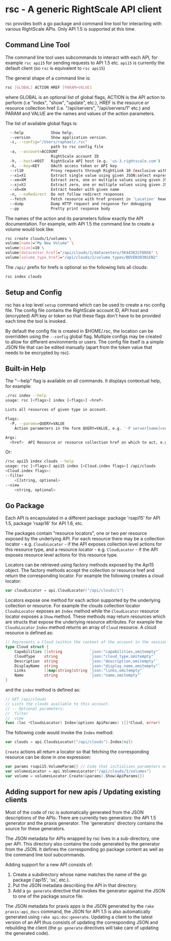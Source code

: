 rsc - A generic RightScale API client
==========================================
rsc provides both a go package and command line tool for interacting with various RightScale APIs. 
Only API 1.5 is supported at this time.

Command Line Tool
-----------------
The command line tool uses subcommands to interact with each API, for example `rsc api15`
for sending requests to API 1.5 etc. `api15` is currently the default client (so `rsc` is
equivalent to `rsc api15`)

The general shape of a command line is:

```bash
rsc [GLOBAL] ACTION HREF [PARAM=VALUE]
```
where GLOBAL is an optional list of global flags, ACTION is the API action to perform (i.e "index",
"show", "update", etc.), HREF is the resource or resource collection href (i.e. "/api/servers",
"/api/servers/1" etc.) and PARAM and VALUE are the names and values of the action parameters.

The list of available global flags is:
```bash
  --help            Show help.
  --version         Show application version.
  -c, --config="/Users/raphael/.rsc"
                    path to rsc config file
  -a, --account=ACCOUNT
                    RightScale account ID
  -h, --host=HOST   RightScale API host (e.g. 'us-3.rightscale.com')
  -k, --key=KEY     OAuth access token or API key
  --rl10            Proxy requests through RightLink 10 (exclusive with '--key')
  --x1=X1           Extract single value using given JSON:select expression
  --xm=XM           Extract zero, one or multiple values using given JSON:select expression and return space separated list (useful for bash scripts)
  --xj=XJ           Extract zero, one or multiple values using given JSON:select expression and return JSON
  --xh=XH           Extract header with given name
  -n, --noRedirect  Do not follow redirect responses
  --fetch           Fetch resource with href present in 'Location' header
  --dump            Dump HTTP request and response for debugging
  --pp              Pretty print response body
```

The names of the action and its parameters follow exactly the API documentation. For example, with
API 1.5 the command line to create a volume would look like:
```bash
rsc create clouds/1/volumes \
volume[name]="My New Volume" \
volume[size]=10 \
volume[datacenter_href]="/api/clouds/1/datacenters/5K443K2CF8NS6" \
volume[volume_type_href]="/api/clouds/1/volume_types/BDVEN383N1EN2"
```
The `/api/` prefix for hrefs is optional so the following lists all clouds:
```bash
rsc index clouds
```

Setup and Config
----------------
rsc has a top level `setup` command which can be used to create a rsc config file. The config file
contains the RightScale account ID, API host and (encrypted) API key or token so that these flags 
don't have to be provided each time the tool is invoked.

By default the config file is created in $HOME/.rsc, the location can be overridden using the
`--config` global flag. Multiple configs may be created to allow for different environments or
users. The config file itself is a simple JSON file that can be edited manually (apart from the
token value that needs to be encrypted by rsc).

Built-in Help
-------------
The "--help" flag is available on all commands. It displays contextual help, for example:
```bash
./rsc index --help
usage: rsc [<flags>] index [<flags>] <href>

Lists all resources of given type in account.

Flags:
  -P, --params=QUERY=VALUE
    Action parameters in the form QUERY=VALUE, e.g. '-P server[name]=server42'

Args:
  <href>  API Resource or resource collection href on which to act, e.g. '/api/servers'
```
Or:
```bash
/rsc api15 index clouds --help
usage: rsc [<flags>] api15 index [<Cloud.index flags>] /api/clouds
<Cloud.index flags>:
--filter
    <[]string, optional>
--view
    <string, optional>
```

Go Package
----------
Each API is encapsulated in a different package: package 'rsapi15' for API 1.5, package 'rsapi16'
for API 1.6, etc.

The packages contain "resource locators", one or two per resource exposed by the underlying API.
For each resource there may be a collection locator - e.g. `CloudsLocator` - if the API exposes
collection level actions for this resource type, and a resource locator - e.g. `CloudLocator` - if
the API exposes resource level actions for this resource type.

Locators can be retrieved using factory methods exposed by the Api15 object. The factory methods
accept the collection or resource href and return the corresponding locator. For example the
following creates a cloud locator:
```go
var cloudLocator = api.CloudLocator("/api/clouds/1")
```
Locators expose one method for each action supported by the underlying collection or resource. For
example the clouds collection locator `CloudsLocator` exposes an `Index` method while the
`CloudLocator` resource locator exposes a `Show` method. These methods may return resources which
are structs that expose the underlying resource attributes. For example the `CloudsLocator` `Index`
method returns an array of `Cloud` resource. A cloud resource is defined as:
```go
// Represents a Cloud (within the context of the account in the session).
type Cloud struct {
	Capabilities []string            `json:"capabilities,omitempty"`
	CloudType    string              `json:"cloud_type,omitempty"`
	Description  string              `json:"description,omitempty"`
	DisplayName  string              `json:"display_name,omitempty"`
	Links        []map[string]string `json:"links,omitempty"`
	Name         string              `json:"name,omitempty"`
}
```
and the `index` method is defined as:
```go
// GET /api/clouds
// Lists the clouds available to this account.
// -- Optional parameters:
// 	filter
// 	view
func (loc *CloudsLocator) Index(options ApiParams) ([]*Cloud, error)
```
The following code would invoke the `Index` method:
```go
var clouds = api.CloudsLocator("/api/clouds").Index(nil)
```
`Create` actions all return a locator so that fetching the corresponding resource can be done in
one expression:
```go
var params rsapi15.VolumeParam{} // Code that initializes parameters omitted for brevity
var volumesLocator = api.VolumesLocator("/api/clouds/1/volumes")
var volume = volumesLocator.Create(&params).Show(ApiParams{})
```

Adding support for new apis / Updating existing clients
-------------------------------------------------------
Most of the code of rsc is automatically generated from the JSON descriptions of the APIs.
There are currently two generators: the API 1.5 generator and the praxis generator. The 'generators'
directory contains the source for these generators.

The JSON metadata for APIs wrapped by rsc lives in a sub-directory, one per API. This directory
also contains the code generated by the generator from the JSON. It defines the corresponding go
package content as well as the command line tool subcommands.

Adding support for a new API consists of:
  1. Create a subdirectory whose name matches the name of the go package ('api15', 'ss', etc.).
  2. Put the JSON metadata describing the API in that directory.
  3. Add a `go generate` directive that invokes the generator against the JSON to one of the package
     source file.

The JSON metadata for praxis apps is the JSON generated by the `rake praxis:api_docs` command, the
JSON for API 1.5 is also automatically generated using `rake api:doc:generate`. Updating a client
to the latest version of an API thus consists of updating the corresponding JSON and rebuilding the
client (the `go generate` directives will take care of updating the generated code).
